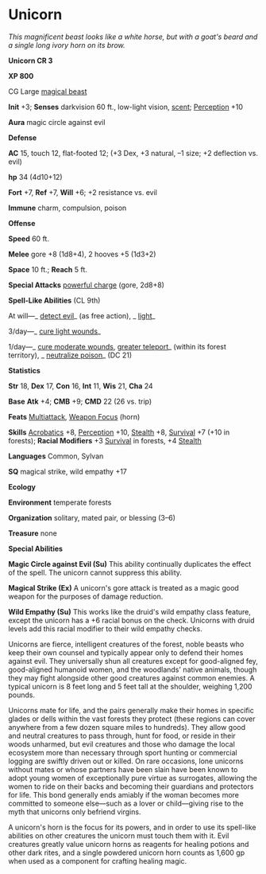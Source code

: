 # Unicorn

_This magnificent beast looks like a white horse, but with a goat's beard and a single long ivory horn on its brow._

**Unicorn CR 3**

**XP 800**

CG Large [magical beast](creatureTypes.html#_magical-beast)

**Init** +3; **Senses** darkvision 60 ft., low-light vision, [scent](universalMonsterRules.html#_scent); [Perception](../skills/perception.html#_perception) +10

**Aura** magic circle against evil

**Defense**

**AC** 15, touch 12, flat-footed 12; (+3 Dex, +3 natural, –1 size; +2 deflection vs. evil)

**hp** 34 (4d10+12)

**Fort** +7, **Ref** +7, **Will** +6; +2 resistance vs. evil

**Immune** charm, compulsion, poison

**Offense**

**Speed** 60 ft.

**Melee** gore +8 (1d8+4), 2 hooves +5 (1d3+2)

**Space** 10 ft.; **Reach** 5 ft.

**Special Attacks** [powerful charge](universalMonsterRules.html#_powerful-charge) (gore, 2d8+8)

**Spell-Like Abilities** (CL 9th)

At will—_ [detect evil](../spells/detectEvil.html#_detect-evil)_ (as free action), _ [light](../spells/light.html#_light)_

3/day—_ [cure light wounds](../spells/cureLightWounds.html#_cure-light-wounds)_

1/day—_ [cure moderate wounds](../spells/cureModerateWounds.html#_cure-moderate-wounds), [greater teleport](../spells/teleport.html#_teleport-greater)_ (within its forest territory), _ [neutralize poison](../spells/neutralizePoison.html#_neutralize-poison)_ (DC 21)

**Statistics**

**Str** 18, **Dex** 17, **Con** 16, **Int** 11, **Wis** 21, **Cha** 24

**Base**  **Atk** +4; **CMB** +9; **CMD** 22 (26 vs. trip)

**Feats** [Multiattack](monsterFeats.html#_multiattack), [Weapon Focus](../feats.html#_weapon-focus) (horn)

**Skills** [Acrobatics](../skills/acrobatics.html#_acrobatics) +8, [Perception](../skills/perception.html#_perception) +10, [Stealth](../skills/stealth.html#_stealth) +8, [Survival](../skills/survival.html#_survival) +7 (+10 in forests); **Racial Modifiers** +3 [Survival](../skills/survival.html#_survival) in forests, +4 [Stealth](../skills/stealth.html#_stealth)

**Languages** Common, Sylvan

**SQ** magical strike, wild empathy +17

**Ecology**

**Environment** temperate forests

**Organization** solitary, mated pair, or blessing (3–6)

**Treasure** none

**Special Abilities**

**Magic Circle against Evil (Su)** This ability continually duplicates the effect of the spell. The unicorn cannot suppress this ability.

**Magical Strike (Ex)** A unicorn's gore attack is treated as a magic good weapon for the purposes of damage reduction.

**Wild Empathy (Su)** This works like the druid's wild empathy class feature, except the unicorn has a +6 racial bonus on the check. Unicorns with druid levels add this racial modifier to their wild empathy checks.

Unicorns are fierce, intelligent creatures of the forest, noble beasts who keep their own counsel and typically appear only to defend their homes against evil. They universally shun all creatures except for good-aligned fey, good-aligned humanoid women, and the woodlands' native animals, though they may fight alongside other good creatures against common enemies. A typical unicorn is 8 feet long and 5 feet tall at the shoulder, weighing 1,200 pounds.

Unicorns mate for life, and the pairs generally make their homes in specific glades or dells within the vast forests they protect (these regions can cover anywhere from a few dozen square miles to hundreds). They allow good and neutral creatures to pass through, hunt for food, or reside in their woods unharmed, but evil creatures and those who damage the local ecosystem more than necessary through sport hunting or commercial logging are swiftly driven out or killed. On rare occasions, lone unicorns without mates or whose partners have been slain have been known to adopt young women of exceptionally pure virtue as surrogates, allowing the women to ride on their backs and becoming their guardians and protectors for life. This bond generally ends amiably if the woman becomes more committed to someone else—such as a lover or child—giving rise to the myth that unicorns only befriend virgins.

A unicorn's horn is the focus for its powers, and in order to use its spell-like abilities on other creatures the unicorn must touch them with it. Evil creatures greatly value unicorn horns as reagents for healing potions and other dark rites, and a single powdered unicorn horn counts as 1,600 gp when used as a component for crafting healing magic.

